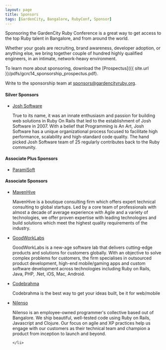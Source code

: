 ```yaml
---
layout: page
title: Sponsors
tags: [GardenCity, Bangalore, RubyConf, Sponsor]
---
```


Sponsoring the GardenCity Ruby Conference is a great way to get access to the top Ruby talent in Bangalore, and from around the world. 

Whether your goals are recruiting, brand awareness, developer adoption, or anything else, we bring together couple of hundred highly qualified engineers, in an intimate, network-heavy environment.

To learn more about sponsoring, download the [Prospectus]({{ site.url }}/pdfs/gcrc14_sponsorship_prospectus.pdf). 

Write to the sponsorship team at [sponsors@gardencityruby.org](mailto:sponsors@gardencityruby.org). 


<article id="sponsors">
  <h4>Silver Sponsors</h4>
  <ul>
    <li>
      <a href="//www.joshsoftware.com" target="_blank" id="josh_software" class="imagereplace">Josh Software</a>
      <p>
        True to its name, it was an innate enthusiasm and passion for building web solutions in Ruby On Rails 
        that led to the establishment of Josh Software in 2007.  With a belief that Programming is An Art, 
        Josh Software has a unique organizational process focused to facilitate high performance, scalability 
        and high-standard code quality. The hand picked Josh Software team of 25 regularly contributes back to 
        the Ruby community.
      </p>
    </li>
  </ul>

  <h4>Associate Plus Sponsors</h4>
  <ul>
    <li>
      <a href="//paramisoft.com" id="parami_soft" target="_blank" class="imagereplace">ParamiSoft</a>
    </li>
  </ul>

  <h4>Associate Sponsors</h4>
  <ul>
    <li>
      <a href="//www.mavenhive.in" id="maven_hive" target="_blank" class="imagereplace">MavenHive</a>
      <p>
        MavenHive is a boutique consulting firm which offers expert technical consulting to global 
        startups. Led by a core team of professionals with almost a decade of average experience 
        with Agile and a variety of technologies, we offer proven expertise with leading 
        technologies and build solutions which meet the highest quality requirements of the industry.
      </p>
    </li>
    <li>
      <a href="//www.goodworklabs.com" id="good_work_labs" target="_blank" class="imagereplace">GoodWorkLabs</a>
      <p>
        GoodWorkLabs is a new-age software lab that delivers cutting-edge products and solutions for 
        customers globally. With an objective to solve complex problems for customers, the firm 
        specialises in outsourced product development, high-end mobile/gaming apps and custom software 
        development across technologies including Ruby on Rails, Java, PHP, .Net, iOS, Mac, Android. 
      </p>
    </li>
    <li>
      <a href="//codebrahma.com" id="code_brahma" target="_blank" class="imagereplace">Codebrahma</a>
      <p>
        Codebrahma is the best way to get your ideas built, be it for web/mobile
      </p>
    </li>
    <li>
      <a href="//nilenso.com" id="nilenso" target="_blank" class="imagereplace">Nilenso</a>
      <p>
        Nilenso is an employee-owned programmer's collective based out of Bangalore. We ship beautiful, 
        well-tested code using Ruby on Rails, Javascript and Clojure. Our focus on agile and XP 
        practices help us engage with our customers as their technical team and champion a product 
        from inception to launch and beyond.
      </p>

    </li>
  </ul>
</article>
